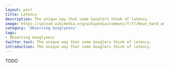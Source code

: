 ```yaml
---
layout: post
title: Latency
description: The unique way that some Googlers think of latency.
image: https://upload.wikimedia.org/wikipedia/commons/f/f7/Wave_hand_and_tear.jpg
category: 'Observing Googlyness'
tags:
- Observing Googlyness
twitter_text: The unique way that some Googlers think of latency. 
introduction: The unique way that some Googlers think of latency. 
---
```


TODO
